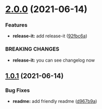 # [2.0.0](https://github.com/OdaNeo/oda-cli-mpa/compare/1.0.1...2.0.0) (2021-06-14)


### Features

* **release-it:** add release-it ([92fbc6a](https://github.com/OdaNeo/oda-cli-mpa/commit/92fbc6a7cb4ddfc503ac10ab9022a02d2dd2d614))


### BREAKING CHANGES

* **release-it:** you can see changelog now



## [1.0.1](https://github.com/OdaNeo/oda-cli-mpa/compare/1.0.1...2.0.0) (2021-06-14)


### Bug Fixes

* **readme:** add friendly readme ([d967b9a](https://github.com/OdaNeo/oda-cli-mpa/commit/d967b9a6ea5b54da8254d5c30970efa98e8c065f))


